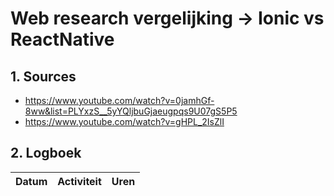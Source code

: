 # Web research vergelijking -> Ionic vs ReactNative
## 1. Sources
* https://www.youtube.com/watch?v=0jamhGf-8ww&list=PLYxzS__5yYQljbuGjaeugpqs9U07gS5P5
* https://www.youtube.com/watch?v=gHPL_2IsZlI

## 2. Logboek
|       Datum       |                    Activiteit                    |        Uren       |
|-------------------|:------------------------------------------------:|------------------:|

